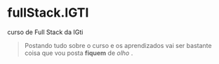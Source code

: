 # fullStack.IGTI
curso de Full Stack da IGti

>Postando tudo sobre o curso e os aprendizados vai ser bastante coisa que vou posta __fiquem__ de *olho* .
